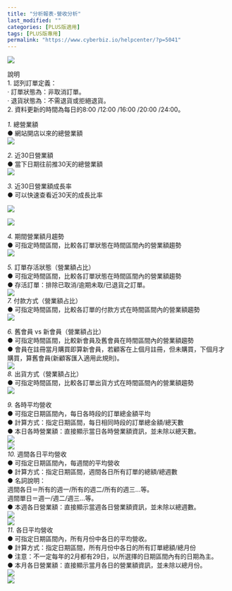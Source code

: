 ```yaml
---
title: "分析報表-營收分析"
last_modified: ""
categories: [PLUS版適用]
tags: [PLUS版專用]
permalink: "https://www.cyberbiz.io/helpcenter/?p=5041"
---
```


![](https://www.cyberbiz.io/helpcenter/wp-content/uploads/PLUS版3.png)

說明  
1\. 認列訂單定義：  
· 訂單狀態為：非取消訂單。  
· 退貨狀態為：不需退貨或拒絕退貨。  
2\. 資料更新的時間為每日的8:00 /12:00 /16:00 /20:00 /24:00。  

_1._   總營業額  
● 網站開店以來的總營業額  
![](https://www.cyberbiz.co/support/wp-content/uploads/2020/07/圖表分析-總覽16.png)  

_2._   近30日營業額  
● 當下日期往前推30天的總營業額  
![](https://www.cyberbiz.co/support/wp-content/uploads/2020/07/圖表分析-總覽17.png)  

_3._   近30日營業額成長率  
● 可以快速查看近30天的成長比率  

![](https://www.cyberbiz.co/support/wp-content/uploads/2020/07/圖表分析-總覽18.png)  

![](https://www.cyberbiz.co/support/wp-content/uploads/2020/07/圖表分析-總覽20.png)  

_4._   期間營業額月趨勢  
● 可指定時間區間，比較各訂單狀態在時間區間內的營業額趨勢  
![](https://www.cyberbiz.co/support/wp-content/uploads/2020/07/圖表分析-總覽19.png)  

_5._   訂單存活狀態（營業額占比）  
● 可指定時間區間，比較各訂單狀態在時間區間內的營業額趨勢  
● 存活訂單：排除已取消/逾期未取/已退貨之訂單。  
![](https://www.cyberbiz.co/support/wp-content/uploads/2020/07/圖表分析-總覽21.png)  
_7._   付款方式（營業額占比）  
● 可指定時間區間，比較各訂單的付款方式在時間區間內的營業額趨勢  
![](https://www.cyberbiz.co/support/wp-content/uploads/2020/07/圖表分析-總覽22.png)  

_6._   舊會員 vs 新會員（營業額占比）  
● 可指定時間區間，比較新會員及舊會員在時間區間內的營業額趨勢  
● 會員在註冊當月購買即算新會員，若顧客在上個月註冊，但未購買，下個月才購買，算舊會員(新顧客匯入適用此規則)。  
![](https://www.cyberbiz.co/support/wp-content/uploads/2020/07/圖表分析-總覽24.png)  
_8._   出貨方式（營業額占比）  
● 可指定時間區間，比較各訂單出貨方式在時間區間內的營業額趨勢  
![](https://www.cyberbiz.co/support/wp-content/uploads/2020/07/圖表分析-總覽23.png)  

_9._   各時平均營收  
● 可指定日期區間內，每日各時段的訂單總金額平均  
● 計算方式：指定日期區間，每日相同時段的訂單總金額/總天數  
● 本日各時營業額：直接顯示當日各時營業額資訊，並未除以總天數。  
![](https://www.cyberbiz.co/support/wp-content/uploads/2020/07/圖表分析-總覽26.png)  
![](https://www.cyberbiz.co/support/wp-content/uploads/2020/07/圖表分析-總覽25.png)  
_10._   週間各日平均營收  
● 可指定日期區間內，每週間的平均營收  
● 計算方式：指定日期區間，週間各日所有訂單的總額/總週數  
● 名詞說明：  
週間各日＝所有的週一/所有的週二/所有的週三...等。  
週間單日＝週一/週二/週三...等。  
● 本週各日營業額：直接顯示當週各日營業額資訊，並未除以總週數。  
![](https://www.cyberbiz.co/support/wp-content/uploads/2020/07/圖表分析-總覽28.png)  
![](https://www.cyberbiz.co/support/wp-content/uploads/2020/07/圖表分析-總覽27.png)  
_11._   各日平均營收  
● 可指定日期區間內，所有月份中各日的平均營收。  
● 計算方式：指定日期區間，所有月份中各日的所有訂單總額/總月份  
● 注意：不一定每年的2月都有29日，以所選擇的日期區間內有的日期為主。  
● 本月各日營業額：直接顯示當月各日的營業額資訊，並未除以總月份。  
![](https://www.cyberbiz.co/support/wp-content/uploads/2020/07/總覽30.png)  
![](https://www.cyberbiz.co/support/wp-content/uploads/2020/07/圖表分析-總覽29.png)  

